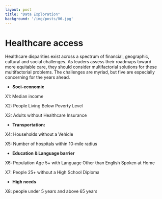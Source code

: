```yaml
---
layout: post
title: "Data Exploration"
background: '/img/posts/06.jpg'
---
```


# Healthcare access

Healthcare disparities exist across a spectrum of financial, geographic, cultural and social challenges. As leaders assess their roadmaps toward more equitable care, they should consider multifactorial solutions for these multifactorial problems. The challenges are myriad, but five are especially concerning for the years ahead.

- **Soci-economic**

X1: Median income 

X2: People Living Below Poverty Level

X3: Adults without Healthcare Insurance



- **Transportation:**

X4: Households without a Vehicle

X5: Number of hospitals within 10-mile radius

 

- **Education & Language barrier**

X6: Population Age 5+ with Language Other than English Spoken at Home

X7: People 25+ without a High School Diploma



- **High needs**

X8: people under 5 years and above 65 years

